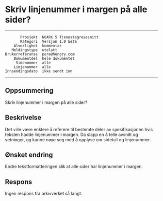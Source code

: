 Skriv linjenummer i margen på alle sider?
=========================================

 ------------------  ---------------------------------
           Prosjekt  NOARK 5 Tjenestegresesnitt
           Kategori  Versjon 1.0 beta
        Alvorlighet  kommentar
       Meldingstype  utelatt
    Brukerreferanse  pere@hungry.com
        Dokumentdel  hele dokumentet
         Sidenummer  alle
        Linjenummer  alle
    Innsendingsdato  ikke sendt inn
 ------------------  ---------------------------------

Oppsummering
------------

Skriv linjenummer i margen på alle sider?

Beskrivelse
-----------

Det ville være enklere å referere til bestemte deler av
spesifikasjonen hvis teksten hadde linjenummer i margen.  Da slapp en
å telle avsnitt og setninger, og kunne nøye seg med å opplyse om
sidetall og linjenummer.

Ønsket endring
--------------

Endre tekstformatteringen slik at alle sider har linjenummer i margen.

Respons
-------

Ingen respons fra arkivverket så langt.
